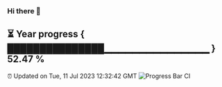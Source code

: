 ### Hi there 👋
⏳ Year progress { ███████████████▁▁▁▁▁▁▁▁▁▁▁▁▁▁▁ } 52.47 %
---
⏰ Updated on Tue, 11 Jul 2023 12:32:42 GMT
![Progress Bar CI](https://github.com/liununu/liununu/workflows/Progress%20Bar%20CI/badge.svg)
